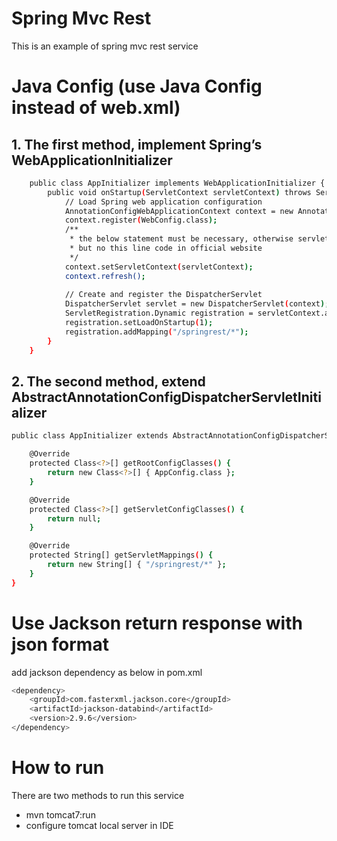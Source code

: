# Spring Mvc Rest
This is an example of spring mvc rest service

# Java Config (use Java Config instead of web.xml)

## 1. The first method, implement Spring’s WebApplicationInitializer
```sh
    public class AppInitializer implements WebApplicationInitializer {
        public void onStartup(ServletContext servletContext) throws ServletException {
            // Load Spring web application configuration
            AnnotationConfigWebApplicationContext context = new AnnotationConfigWebApplicationContext();
            context.register(WebConfig.class);
            /**
             * the below statement must be necessary, otherwise servlet cannot work.
             * but no this line code in official website
             */
            context.setServletContext(servletContext);
            context.refresh();
    
            // Create and register the DispatcherServlet
            DispatcherServlet servlet = new DispatcherServlet(context);
            ServletRegistration.Dynamic registration = servletContext.addServlet("dispatcher", servlet);
            registration.setLoadOnStartup(1);
            registration.addMapping("/springrest/*");
        }
    }
```
## 2. The second method, extend AbstractAnnotationConfigDispatcherServletInitializer
```sh
public class AppInitializer extends AbstractAnnotationConfigDispatcherServletInitializer {

    @Override
    protected Class<?>[] getRootConfigClasses() {
        return new Class<?>[] { AppConfig.class };
    }

    @Override
    protected Class<?>[] getServletConfigClasses() {
        return null;
    }

    @Override
    protected String[] getServletMappings() {
        return new String[] { "/springrest/*" };
    }
}
```
# Use Jackson return response with json format
add jackson dependency as below in pom.xml
```sh
<dependency>
    <groupId>com.fasterxml.jackson.core</groupId>
    <artifactId>jackson-databind</artifactId>
    <version>2.9.6</version>
</dependency>
```
# How to run
There are two methods to run this service
- mvn tomcat7:run
- configure tomcat local server in IDE